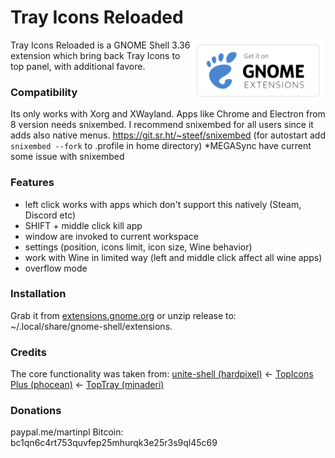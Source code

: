 # Tray Icons Reloaded
[<img src="https://raw.githubusercontent.com/andyholmes/gnome-shell-extensions-badge/master/get-it-on-ego.svg?sanitize=true" height="100" align="right">](https://extensions.gnome.org/extension/2890/tray-icons-reloaded/)
Tray Icons Reloaded is a GNOME Shell 3.36 extension which bring back Tray Icons to top panel, with additional favore.

### Compatibility
Its only works with Xorg and XWayland. Apps like Chrome and Electron from 8 version needs snixembed.
I recommend snixembed for all users since it adds also native menus.
https://git.sr.ht/~steef/snixembed
(for autostart add `snixembed --fork` to .profile in home directory)
*MEGASync have current some issue with snixembed

### Features
* left click works with apps which don't support this natively (Steam, Discord etc)
* SHIFT + middle click kill app
* window are invoked to current workspace
* settings (position, icons limit, icon size, Wine behavior)
* work with Wine in limited way (left and middle click affect all wine apps)
* overflow mode

### Installation
Grab it from [extensions.gnome.org](https://extensions.gnome.org/extension/2890/tray-icons-reloaded/) or unzip release to: ~/.local/share/gnome-shell/extensions.

### Credits
The core functionality was taken from: [unite-shell (hardpixel)](https://github.com/hardpixel/unite-shell) <- [TopIcons Plus (phocean)](https://github.com/phocean/TopIcons-plus) <- [TopTray (mjnaderi)
](https://github.com/mjnaderi/TopTray)

### Donations
paypal.me/martinpl
Bitcoin: bc1qn6c4rt753quvfep25mhurqk3e25r3s9ql45c69